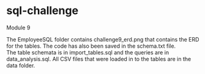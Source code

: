 # sql-challenge
Module 9


The EmployeeSQL folder contains challenge9_erd.png that contains the ERD for the tables.  The code has also been saved in the schema.txt file.  
The table schemata is in import_tables.sql and the queries are in data_analysis.sql.  All CSV files that were loaded in to the tables are in the data folder.
